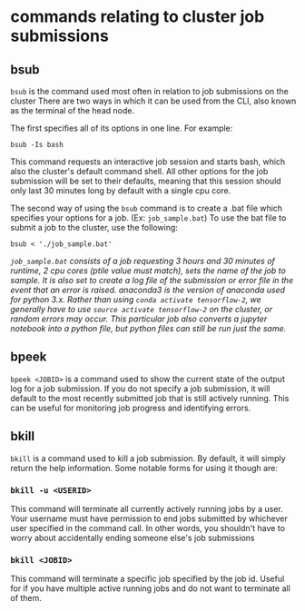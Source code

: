 # commands relating to cluster job submissions

## bsub
`bsub` is the command used most often in relation to job submissions on the cluster
There are two ways in which it can be used from the CLI, also known as the terminal of the head node. 

The first specifies all of its options in one line. For example:

`bsub -Is bash`

This command requests an interactive job session and starts bash, which also the cluster's default command shell. All other options 
for the job submission will be set to their defaults, meaning that this session should only last 30 minutes long by default with a single cpu core.

The second way of using the `bsub` command is to create a .bat file which specifies your options for a job. (Ex: `job_sample.bat`)
To use the bat file to submit a job to the cluster, use the following:

`bsub < './job_sample.bat'`

_`job_sample.bat` consists of a job requesting 3 hours and 30 minutes of runtime, 2 cpu cores (ptile value must match), sets the name of the job to sample.
It is also set to create a log file of the submission or error file in the event that an error is raised.
anaconda3 is the version of anaconda used for python 3.x.
Rather than using `conda activate tensorflow-2`, we generally have to use `source activate tensorflow-2` on the cluster, or random errors may occur.
This particular job also converts a jupyter notebook into a python file, but python files can still be run just the same._

## bpeek
`bpeek <JOBID>` is a command used to show the current state of the output log for a job submission. 
If you do not specify a job submission, it will default to the most recently submitted job that is still actively running.
This can be useful for monitoring job progress and identifying errors.

## bkill
`bkill` is a command used to kill a job submission. By default, it will simply return the help information. Some notable forms for using it though are:

### `bkill -u <USERID>`
This command will terminate all currently actively running jobs by a user.
Your username must have permission to end jobs submitted by whichever user specified in the command call.
In other words, you shouldn't have to worry about accidentally ending someone else's job submissions

### `bkill <JOBID>`
This command will terminate a specific job specified by the job id.
Useful for if you have multiple active running jobs and do not want to terminate all of them.






